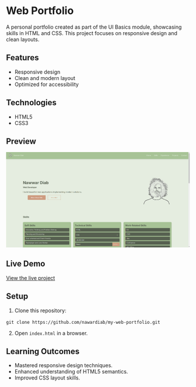 # Web Portfolio

A personal portfolio created as part of the UI Basics module, showcasing skills in HTML and CSS. This project focuses on responsive design and clean layouts.

## Features

- Responsive design
- Clean and modern layout
- Optimized for accessibility

## Technologies

- HTML5
- CSS3

## Preview

![Portfolio Screenshot](src/img/portfolio-preview.png)

## Live Demo

[View the live project](https://nawwardiab.github.io/my-web-portfolio/)

## Setup

1. Clone this repository:

`git clone https://github.com/nawardiab/my-web-portfolio.git`

2. Open `index.html` in a browser.

## Learning Outcomes

- Mastered responsive design techniques.
- Enhanced understanding of HTML5 semantics.
- Improved CSS layout skills.
